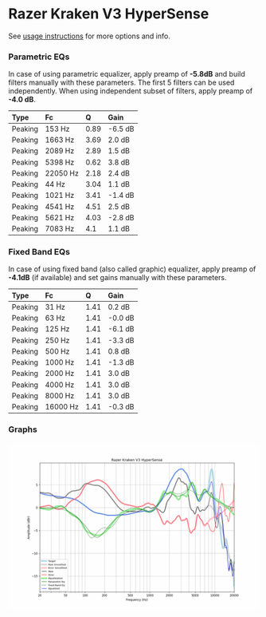 # Razer Kraken V3 HyperSense
See [usage instructions](https://github.com/jaakkopasanen/AutoEq#usage) for more options and info.

### Parametric EQs
In case of using parametric equalizer, apply preamp of **-5.8dB** and build filters manually
with these parameters. The first 5 filters can be used independently.
When using independent subset of filters, apply preamp of **-4.0 dB**.

| Type    | Fc       |    Q | Gain    |
|:--------|:---------|:-----|:--------|
| Peaking | 153 Hz   | 0.89 | -6.5 dB |
| Peaking | 1663 Hz  | 3.69 | 2.0 dB  |
| Peaking | 2089 Hz  | 2.89 | 1.5 dB  |
| Peaking | 5398 Hz  | 0.62 | 3.8 dB  |
| Peaking | 22050 Hz | 2.18 | 2.4 dB  |
| Peaking | 44 Hz    | 3.04 | 1.1 dB  |
| Peaking | 1021 Hz  | 3.41 | -1.4 dB |
| Peaking | 4541 Hz  | 4.51 | 2.5 dB  |
| Peaking | 5621 Hz  | 4.03 | -2.8 dB |
| Peaking | 7083 Hz  | 4.1  | 1.1 dB  |

### Fixed Band EQs
In case of using fixed band (also called graphic) equalizer, apply preamp of **-4.1dB**
(if available) and set gains manually with these parameters.

| Type    | Fc       |    Q | Gain    |
|:--------|:---------|:-----|:--------|
| Peaking | 31 Hz    | 1.41 | 0.2 dB  |
| Peaking | 63 Hz    | 1.41 | -0.0 dB |
| Peaking | 125 Hz   | 1.41 | -6.1 dB |
| Peaking | 250 Hz   | 1.41 | -3.3 dB |
| Peaking | 500 Hz   | 1.41 | 0.8 dB  |
| Peaking | 1000 Hz  | 1.41 | -1.3 dB |
| Peaking | 2000 Hz  | 1.41 | 3.0 dB  |
| Peaking | 4000 Hz  | 1.41 | 3.0 dB  |
| Peaking | 8000 Hz  | 1.41 | 3.0 dB  |
| Peaking | 16000 Hz | 1.41 | -0.3 dB |

### Graphs
![](./Razer%20Kraken%20V3%20HyperSense.png)